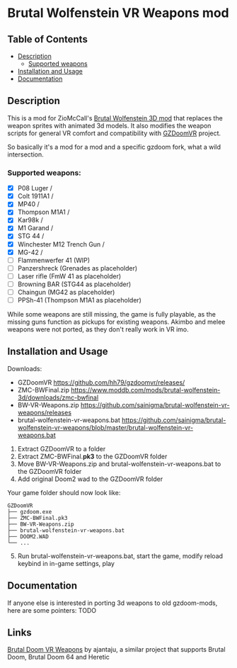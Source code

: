 # Brutal Wolfenstein VR Weapons mod

## Table of Contents

- [Description](#description)
  - [Supported weapons](#supported-weapons)
- [Installation and Usage](#installation-and-usage)
- [Documentation](#further-documentation)

## Description

This is a mod for ZioMcCall's [Brutal Wolfenstein 3D mod](https://forum.zdoom.org/viewtopic.php?f=19&t=48035) that replaces the weapon sprites with animated 3d models. It also modifies the weapon scripts for general VR comfort and compatibility with [GZDoomVR](https://github.com/hh79/gzdoomvr) project.

So basically it's a mod for a mod and a specific gzdoom fork, what a wild intersection.

### Supported weapons:

 - [x] P08 Luger /
 - [x] Colt 1911A1 /
 - [x] MP40 /
 - [x] Thompson M1A1 /
 - [x] Kar98k /
 - [x] M1 Garand /
 - [x] STG 44 /
 - [x] Winchester M12 Trench Gun /
 - [x] MG-42 /
 - [ ] Flammenwerfer 41 (WIP)
 - [ ] Panzershreck (Grenades as placeholder)
 - [ ] Laser rifle (FmW 41 as placeholder)
 - [ ] Browning BAR (STG44 as placeholder)
 - [ ] Chaingun (MG42 as placeholder)
 - [ ] PPSh-41 (Thompson M1A1 as placeholder)

While some weapons are still missing, the game is fully playable, as the missing guns function as pickups for existing weapons. Akimbo and melee weapons were not ported, as they don't really work in VR imo.

## Installation and Usage

  Downloads:
  - GZDoomVR https://github.com/hh79/gzdoomvr/releases/
  - ZMC-BWFinal.zip https://www.moddb.com/mods/brutal-wolfenstein-3d/downloads/zmc-bwfinal
  - BW-VR-Weapons.zip https://github.com/sainigma/brutal-wolfenstein-vr-weapons/releases
  - brutal-wolfenstein-vr-weapons.bat https://github.com/sainigma/brutal-wolfenstein-vr-weapons/blob/master/brutal-wolfenstein-vr-weapons.bat

  1. Extract GZDoomVR to a folder
  2. Extract ZMC-BWFinal.**pk3** to the GZDoomVR folder
  3. Move BW-VR-Weapons.zip and brutal-wolfenstein-vr-weapons.bat to the GZDoomVR folder
  4. Add original Doom2 wad to the GZDoomVR folder

  Your game folder should now look like:

    GZDoomVR
    ├── gzdoom.exe
    ├── ZMC-BWFinal.pk3
    ├── BW-VR-Weapons.zip
    ├── brutal-wolfenstein-vr-weapons.bat
    ├── DOOM2.WAD
    └── ...

  5. Run brutal-wolfenstein-vr-weapons.bat, start the game, modify reload keybind in in-game settings, play

## Documentation

If anyone else is interested in porting 3d weapons to old gzdoom-mods, here are some pointers: TODO

## Links

[Brutal Doom VR Weapons](https://github.com/ajantaju/br_vr) by ajantaju, a similar project that supports Brutal Doom, Brutal Doom 64 and Heretic
